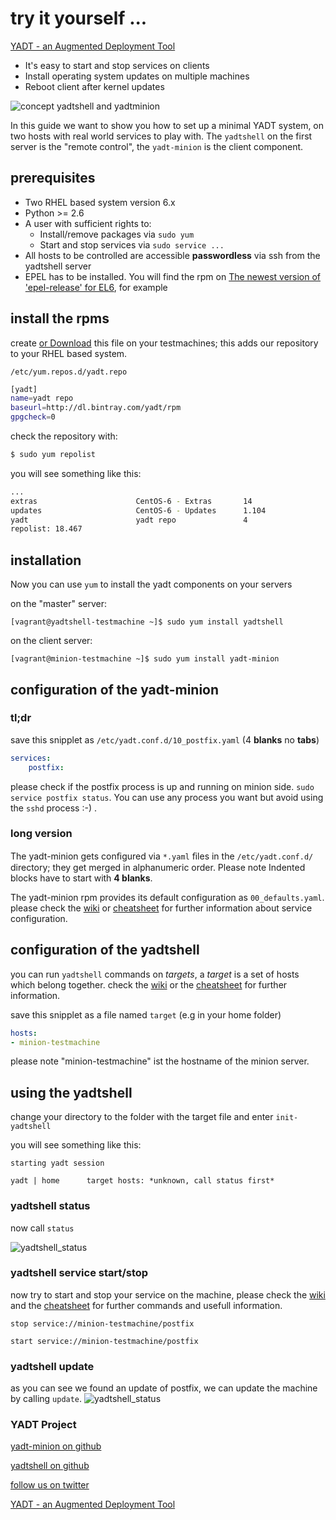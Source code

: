 # try it yourself ...

[YADT - an Augmented Deployment Tool](http://www.yadt-project.org/)

* It's easy to start and stop services on clients
* Install operating system updates on multiple machines
* Reboot client after kernel updates

![concept yadtshell and yadtminion](https://raw.githubusercontent.com/yadt/try-it-yourself/new_howto/images/yadtshell_to_yadtminion.png)

In this guide we want to show you how to set up a minimal YADT system, on two hosts with real world services to play with.
The ```yadtshell``` on the first server is the "remote control", the ```yadt-minion``` is the client component.

## prerequisites
* Two RHEL based system version 6.x
* Python >= 2.6
* A user with sufficient rights to:
	* Install/remove packages via ```sudo yum```
	* Start and stop services via ```sudo service ...```
* All hosts to be controlled are accessible **passwordless** via ssh from the yadtshell server
* EPEL has to be installed. You will find the rpm on [The newest version of 'epel-release' for EL6](http://download.fedoraproject.org/pub/epel/6/i386/repoview/epel-release.html), for example


## install the rpms
create [or Download](https://raw.githubusercontent.com/yadt/try-it-yourself/new_howto/yadt.repo) this file on your testmachines; this adds our repository to your RHEL based system.
```
/etc/yum.repos.d/yadt.repo
```
```bash
[yadt]
name=yadt repo
baseurl=http://dl.bintray.com/yadt/rpm
gpgcheck=0
```
check the repository with:
```bash
$ sudo yum repolist
```

you will see something like this:
```bash
...
extras                      CentOS-6 - Extras       14
updates                     CentOS-6 - Updates      1.104
yadt                        yadt repo               4
repolist: 18.467
```
## installation

Now you can use ```yum``` to install the yadt components on your servers

on the "master" server:

```[vagrant@yadtshell-testmachine ~]$ sudo yum install yadtshell```

on the client server:

```[vagrant@minion-testmachine ~]$ sudo yum install yadt-minion```


## configuration of the yadt-minion

### tl;dr

save this snipplet as ```/etc/yadt.conf.d/10_postfix.yaml``` (4 **blanks** no **tabs**)

```yaml
services:
    postfix:
```

please check if the postfix process is up and running on minion side. ```sudo service postfix status```.
You can use any process you want but avoid using the ```sshd``` process :-) .

### long version

The yadt-minion gets conﬁgured via ```*.yaml``` ﬁles in the
```/etc/yadt.conf.d/``` directory; they get merged in alphanumeric
order. Please note Indented blocks have to start with **4 blanks**.

The yadt-minion rpm provides its default configuration as ```00_defaults.yaml```.
please check the [wiki](https://github.com/yadt/yadtshell/wiki/Host-Configuration) or [cheatsheet](http://www.yadt-project.org/cheatsheet/cheatsheet.pdf) for further information about service configuration.


## configuration of the yadtshell

you can run ```yadtshell``` commands on _targets_, a _target_ is a set of hosts which belong together. check the [wiki](https://github.com/yadt/yadtshell/wiki/Target)
or the [cheatsheet](http://www.yadt-project.org/cheatsheet/cheatsheet.pdf) for further information.

save this snipplet as a file named ```target``` (e.g in your home folder)

```yaml
hosts:
- minion-testmachine
```
please note "minion-testmachine" ist the hostname of the minion server.

## using the yadtshell

change your directory to the folder with the target file and enter ```init-yadtshell```

you will see something like this:

```
starting yadt session

yadt | home      target hosts: *unknown, call status first*
```

### yadtshell status

now call ```status```

![yadtshell_status](https://raw.githubusercontent.com/yadt/try-it-yourself/new_howto/images/yadtshell_status.png)

### yadtshell service start/stop

now try to start and stop your service on the machine, please check the [wiki](https://github.com/yadt/yadtshell/wiki/Services) and the [cheatsheet](http://www.yadt-project.org/cheatsheet/cheatsheet.pdf)
for further commands and usefull information.

```stop service://minion-testmachine/postfix```

```start service://minion-testmachine/postfix```

### yadtshell update

as you can see we found an update of postfix, we can update the machine by calling ```update```.
![yadtshell_status](https://raw.githubusercontent.com/yadt/try-it-yourself/new_howto/images/yadtshell_status_with_update.png)

### YADT Project

[yadt-minion on github](https://github.com/yadt/yadt-minion)

[yadtshell on github](https://github.com/yadt/yadtshell)

[follow us on twitter](https://twitter.com/YadtProject)

[YADT - an Augmented Deployment Tool](http://www.yadt-project.org/)
